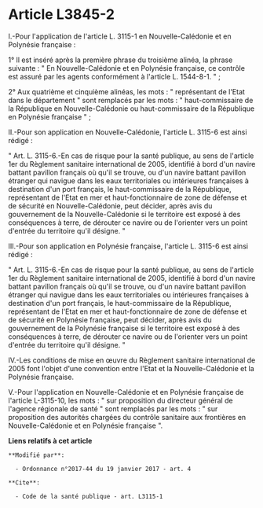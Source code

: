 # Article L3845-2

I.-Pour l'application de l'article L. 3115-1 en Nouvelle-Calédonie et en Polynésie française : 

1° Il est inséré après la première phrase du troisième alinéa, la phrase suivante : " En Nouvelle-Calédonie et en Polynésie
française, ce contrôle est assuré par les agents conformément à l'article L. 1544-8-1. " ; 

2° Aux quatrième et cinquième alinéas, les mots : " représentant de l'Etat dans le département " sont remplacés par les
mots : " haut-commissaire de la République en Nouvelle-Calédonie ou haut-commissaire de la République en Polynésie française
" ; 

II.-Pour son application en Nouvelle-Calédonie, l'article L. 3115-6 est ainsi rédigé : 

" Art. L. 3115-6.-En cas de risque pour la santé publique, au sens de l'article 1er du Règlement sanitaire international de
2005, identifié à bord d'un navire battant pavillon français où qu'il se trouve, ou d'un navire battant pavillon étranger qui
navigue dans les eaux territoriales ou intérieures françaises à destination d'un port français, le haut-commissaire de la
République, représentant de l'Etat en mer et haut-fonctionnaire de zone de défense et de sécurité en Nouvelle-Calédonie, peut
décider, après avis du gouvernement de la Nouvelle-Calédonie si le territoire est exposé à des conséquences à terre, de
dérouter ce navire ou de l'orienter vers un point d'entrée du territoire qu'il désigne. " 

III.-Pour son application en Polynésie française, l'article L. 3115-6 est ainsi rédigé : 

" Art. L. 3115-6.-En cas de risque pour la santé publique, au sens de l'article 1er du Règlement sanitaire international de
2005, identifié à bord d'un navire battant pavillon français où qu'il se trouve, ou d'un navire battant pavillon étranger qui
navigue dans les eaux territoriales ou intérieures françaises à destination d'un port français, le haut-commissaire de la
République, représentant de l'Etat en mer et haut-fonctionnaire de zone de défense et de sécurité en Polynésie française,
peut décider, après avis du gouvernement de la Polynésie française si le territoire est exposé à des conséquences à terre, de
dérouter ce navire ou de l'orienter vers un point d'entrée du territoire qu'il désigne. " 

IV.-Les conditions de mise en œuvre du Règlement sanitaire international de 2005 font l'objet d'une convention entre l'Etat
et la Nouvelle-Calédonie et la Polynésie française. 

V.-Pour l'application en Nouvelle-Calédonie et en Polynésie française de l'article L-3115-10, les mots : " sur proposition du
directeur général de l'agence régionale de santé " sont remplacés par les mots : " sur proposition des autorités chargées du
contrôle sanitaire aux frontières en Nouvelle-Calédonie et en Polynésie française ".

**Liens relatifs à cet article**

	**Modifié par**:

	  - Ordonnance n°2017-44 du 19 janvier 2017 - art. 4

	**Cite**:

	  - Code de la santé publique - art. L3115-1
